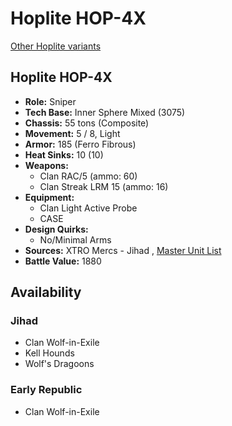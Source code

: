 # Hoplite HOP-4X 

[Other Hoplite variants](../hoplite.md) 

## Hoplite HOP-4X 

- **Role:** Sniper 
- **Tech Base:** Inner Sphere Mixed (3075) 
- **Chassis:** 55 tons (Composite) 
- **Movement:** 5 / 8, Light 
- **Armor:** 185 (Ferro Fibrous) 
- **Heat Sinks:** 10 (10) 
- **Weapons:** 
  - Clan RAC/5 (ammo: 60) 
  - Clan Streak LRM 15 (ammo: 16) 
- **Equipment:** 
  - Clan Light Active Probe 
  - CASE 
- **Design Quirks:** 
  - No/Minimal Arms 
- **Sources:** XTRO Mercs - Jihad , [Master Unit List](http://masterunitlist.info/Unit/Details/1544) 
- **Battle Value:** 1880 

## Availability 

### Jihad 

- Clan Wolf-in-Exile 
- Kell Hounds 
- Wolf's Dragoons 

### Early Republic 

- Clan Wolf-in-Exile 

